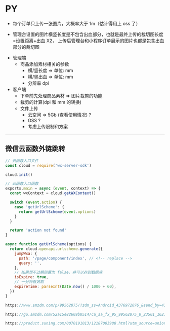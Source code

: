 # PY

- 每个订单只上传一张图片，大概率大于 1m（估计得用上 oss 了）

- 管理台设置的图片横竖长度是不包含出血部分，也就是最终上传的裁切图长度=设置距离+出血 X2，
  上传后管理台和小程序订单展示的图片也都是包含出血部分的裁切图

<!-- > 预估一下工时和工价，具体开发时长和价格你和龚如梦谈，对迭代交付时间有要求 -->

- 管理端
  - 商品添加素材相关的参数
    - 横/竖长度 => 单位: mm
    - 横/竖出血 => 单位: mm
    - 分辨率 dpi
- 客户端
  - 下单前先处理商品素材 => 图片裁剪的功能
  - 裁剪的计算(dpi 和 mm 的转换)
  - 文件上传
    - 云空间 => 5Gb (查看使用情况) ?
    - OSS ?
    - 考虑上传限制和方案

---

## 微信云函数外链跳转

```js
// 云函数入口文件
const cloud = require('wx-server-sdk')

cloud.init()

// 云函数入口函数
exports.main = async (event, context) => {
  const wxContext = cloud.getWXContext()

  switch (event.action) {
    case 'getUrlScheme': {
      return getUrlScheme(event.options)
    }
  }

  return 'action not found'
}

async function getUrlScheme(options) {
  return cloud.openapi.urlscheme.generate({
    jumpWxa: {
      path: '/page/component/index', // <!-- replace -->
      query: '',
    },
    // 如果想不过期则置为 false，并可以存到数据库
    isExpire: true,
    // 一分钟有效期
    expireTime: parseInt(Date.now() / 1000 + 60),
  })
}

https://www.smzdm.com/p/99562075/?zdm_ss=Android_4376972076_&send_by=4376972076&from=other&invite_code=zdm6v3k296inv

https://go.smzdm.com/52a15e82609b0514/ca_aa_fx_95_99562075_0_23501_1627_0

https://product.suning.com/0070191013/12187003988.html?utm_source=union&utm_medium=005003&adtype=5&utm_campaign=95525945-7cce-43a8-a3e8-4858d9455813&union_place=un
```
